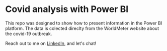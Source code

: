# Covid analysis with Power BI 
This repo was designed to show how to present information in the Power BI platform.
The data is colected direclty from the WorldMeter website about the covid-19 outbreak.

Reach out to me on <a href="Country Table.png">LinkedIn</a>, and let's chat! 
